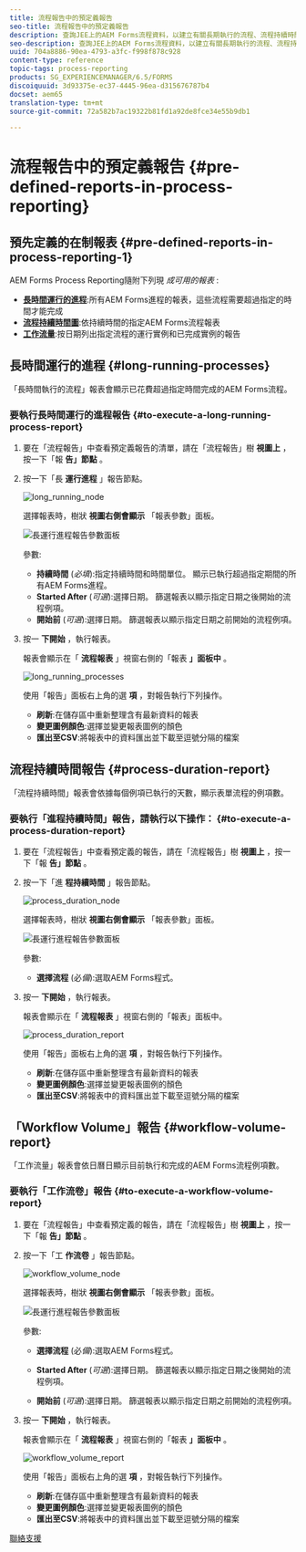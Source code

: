 ```yaml
---
title: 流程報告中的預定義報告
seo-title: 流程報告中的預定義報告
description: 查詢JEE上的AEM Forms流程資料，以建立有關長期執行的流程、流程持續時間和工作流程卷的報表
seo-description: 查詢JEE上的AEM Forms流程資料，以建立有關長期執行的流程、流程持續時間和工作流程卷的報表
uuid: 704a8886-90ea-4793-a3fc-f998f878c928
content-type: reference
topic-tags: process-reporting
products: SG_EXPERIENCEMANAGER/6.5/FORMS
discoiquuid: 3d93375e-ec37-4445-96ea-d315676787b4
docset: aem65
translation-type: tm+mt
source-git-commit: 72a582b7ac19322b81fd1a92de8fce34e55b9db1

---
```



# 流程報告中的預定義報告 {#pre-defined-reports-in-process-reporting}

## 預先定義的在制報表 {#pre-defined-reports-in-process-reporting-1}

AEM Forms Process Reporting隨附下列現 *成可用的報表* :

* **[長時間運行的進程](#long-running-processes)**:所有AEM Forms進程的報表，這些流程需要超過指定的時間才能完成
* **[流程持續時間圖](#process-duration-report)**:依持續時間的指定AEM Forms流程報表
* **[工作流量](#workflow-volume-report)**:按日期列出指定流程的運行實例和已完成實例的報告

## 長時間運行的進程 {#long-running-processes}

「長時間執行的流程」報表會顯示已花費超過指定時間完成的AEM Forms流程。

### 要執行長時間運行的進程報告 {#to-execute-a-long-running-process-report}

1. 要在「流程報告」中查看預定義報告的清單，請在「流程報告」樹 **視圖上** ，按一下「報 **告」節點** 。
1. 按一下「長 **運行進程** 」報告節點。

   ![long_running_node](assets/long_running_node.png)

   選擇報表時，樹狀 **視圖右側會顯示** 「報表參數」面板。

   ![長運行進程報告參數面板](assets/report_parameters_panel.png)

   參數:

   * **持續時間** (*必填*):指定持續時間和時間單位。 顯示已執行超過指定期間的所有AEM Forms進程。
   * **Started After** (*可選*):選擇日期。 篩選報表以顯示指定日期之後開始的流程例項。
   * **開始前** (*可選*):選擇日期。 篩選報表以顯示指定日期之前開始的流程例項。

1. 按一 **下開始** ，執行報表。

   報表會顯示在「 **流程報表** 」視窗右側的「報表 **」面板中** 。

   ![long_running_processes](assets/long_running_processes.png)

   使用「報告」面板右上角的選 **項** ，對報告執行下列操作。

   * **刷新**:在儲存區中重新整理含有最新資料的報表
   * **變更圖例顏色**:選擇並變更報表圖例的顏色
   * **匯出至CSV**:將報表中的資料匯出並下載至逗號分隔的檔案

## 流程持續時間報告 {#process-duration-report}

「流程持續時間」報表會依據每個例項已執行的天數，顯示表單流程的例項數。

### 要執行「進程持續時間」報告，請執行以下操作： {#to-execute-a-process-duration-report}

1. 要在「流程報告」中查看預定義的報告，請在「流程報告」樹 **視圖上** ，按一下「報 **告」節點** 。
1. 按一下「進 **程持續時間** 」報告節點。

   ![process_duration_node](assets/process_duration_node.png)

   選擇報表時，樹狀 **視圖右側會顯示** 「報表參數」面板。

   ![長運行進程報告參數面板](assets/process_duration_params.png)

   參數:

   * **選擇流程** (必&#x200B;*備*):選取AEM Forms程式。

1. 按一 **下開始** ，執行報表。

   報表會顯示在「 **流程報表** 」視窗右側的「報表」面板中。

   ![process_duration_report](assets/process_duration_report.png)

   使用「報告」面板右上角的選 **項** ，對報告執行下列操作。

   * **刷新**:在儲存區中重新整理含有最新資料的報表
   * **變更圖例顏色**:選擇並變更報表圖例的顏色
   * **匯出至CSV**:將報表中的資料匯出並下載至逗號分隔的檔案

## 「Workflow Volume」報告 {#workflow-volume-report}

「工作流量」報表會依日曆日顯示目前執行和完成的AEM Forms流程例項數。

### 要執行「工作流卷」報告 {#to-execute-a-workflow-volume-report}

1. 要在「流程報告」中查看預定義的報告，請在「流程報告」樹 **視圖上** ，按一下「報 **告」節點** 。
1. 按一下「工 **作流卷** 」報告節點。

   ![workflow_volume_node](assets/workflow_volume_node.png)

   選擇報表時，樹狀 **視圖右側會顯示** 「報表參數」面板。

   ![長運行進程報告參數面板](assets/workflow_volume_params.png)

   參數:

   * **選擇流程** (必&#x200B;*備*):選取AEM Forms程式。

   * **Started After** (*可選*):選擇日期。 篩選報表以顯示指定日期之後開始的流程例項。

   * **開始前** (*可選*):選擇日期。 篩選報表以顯示指定日期之前開始的流程例項。

1. 按一 **下開始** ，執行報表。

   報表會顯示在「 **流程報表** 」視窗右側的「報表 **」面板中** 。

   ![workflow_volume_report](assets/workflow_volume_report.png)

   使用「報告」面板右上角的選 **項** ，對報告執行下列操作。

   * **刷新**:在儲存區中重新整理含有最新資料的報表
   * **變更圖例顏色**:選擇並變更報表圖例的顏色
   * **匯出至CSV**:將報表中的資料匯出並下載至逗號分隔的檔案

[聯絡支援](https://www.adobe.com/account/sign-in.supportportal.html)
